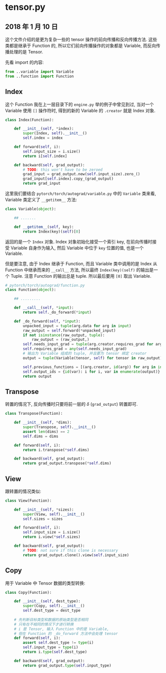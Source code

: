 # tensor.py

## 2018 年 1 月 10 日

这个文件介绍的是更为复杂一些的 tensor 操作的前向传播和反向传播方法. 这些类都是继承于 Function 的, 所以它们前向传播操作的对象都是 Variable, 而反向传播处理的是 Tensor.

先看 import 的内容:

```python
from ..variable import Variable
from ..function import Function
```



## Index

这个 Function 我在上一层目录下的 `engine.py` 举的例子中曾见到过, 当对一个 Variable 使用 `[]` 操作符时, 得到的新的 Variable 的 `.creator` 就是 Index 对象.

```python
class Index(Function):

    def __init__(self, *index):
        super(Index, self).__init__()
        self.index = index

    def forward(self, i):
        self.input_size = i.size()
        return i[self.index]

    def backward(self, grad_output):
        # TODO: this won't have to be zeroed
        grad_input = grad_output.new(self.input_size).zero_()
        grad_input[self.index].copy_(grad_output)
        return grad_input
```

这里我们要结合 `pytorch/torch/autograd/variable.py` 中的 `Variable` 类来看, Variable 类定义了 `__getitem__` 方法:

```python
class Variable(object):

    ## .......

    def __getitem__(self, key):
        return Index(key)(self)[0]
```

返回的是一个 `Index` 对象. Index 对象初始化接受一个索引 key, 在前向传播时接受 Variable 自身作为输入, 然后 Variable 中位于 `key` 位置的值, 也是一个 Variable.

但是要注意, 由于 Index 继承于 Function, 而且 Variable 类中调用的是 Index 从 Function 中继承而来的 `__call__` 方法, 所以最终 `Index(key)(self)` 的输出是一个 Tuple. 注意 Function 的输出总是 tuple. 所以最后要用 `[0]` 取出 Variable.

```python
# pytorch/torch/autograd/function.py
class Function(object):

    ## .........

    def __call__(self, *input):
        return self._do_forward(*input)

    def _do_forward(self, *input):
        unpacked_input = tuple(arg.data for arg in input)
        raw_output = self.forward(*unpacked_input)
        if not isinstance(raw_output, tuple):
            raw_output = (raw_output,)
        self.needs_input_grad = tuple(arg.creator.requires_grad for arg in input)
        self.requires_grad = any(self.needs_input_grad)
        # 输出为 Variable 组成的 tuple, 并且要为 tensor 绑定 creator
        output = tuple(Variable(tensor, self) for tensor in raw_output)

        self.previous_functions = [(arg.creator, id(arg)) for arg in input]
        self.output_ids = {id(var): i for i, var in enumerate(output)}
        return output
```



## Transpose

转置的情况下, 反向传播时只要将前一层的 $\delta$ (`grad_output`) 转置即可.

```python
class Transpose(Function):

    def __init__(self, *dims):
        super(Transpose, self).__init__()
        assert len(dims) == 2
        self.dims = dims

    def forward(self, i):
        return i.transpose(*self.dims)

    def backward(self, grad_output):
        return grad_output.transpose(*self.dims)
```



## View

跟转置的情况类似:

```python
class View(Function):

    def __init__(self, *sizes):
        super(View, self).__init__()
        self.sizes = sizes

    def forward(self, i):
        self.input_size = i.size()
        return i.view(*self.sizes)

    def backward(self, grad_output):
        # TODO: not sure if this clone is necessary
        return grad_output.clone().view(self.input_size)
```



## Copy

用于 Variable 中 Tensor 数据的类型转换:

```python
class Copy(Function):

    def __init__(self, dest_type):
        super(Copy, self).__init__()
        self.dest_type = dest_type
	
    # 先判断目标类型和数据的原始类型是否相同
    # 只有在不相同的情况下才进行转换
    # i 是 Tensor, 输入 Function 中的是 Variable,
    # 但在 Function 的 _do_forward 方法中会处理 tensor
    def forward(self, i):
        assert self.dest_type != type(i)
        self.input_type = type(i)
        return i.type(self.dest_type)

    def backward(self, grad_output):
        return grad_output.type(self.input_type)
```



